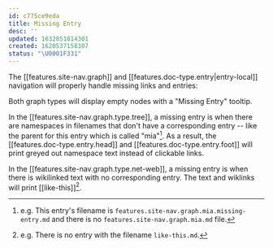 ```yaml
---
id: c775ce9eda
title: Missing Entry
desc: ''
updated: 1632851814301
created: 1620537158307
status: "\U0001F331"
---
```

The [[features.site-nav.graph]] and [[features.doc-type.entry|entry-local]] navigation will properly handle missing links and entries:

Both graph types will display empty nodes with a "Missing Entry" tooltip.

In the [[features.site-nav.graph.type.tree]], a missing entry is when there are namespaces in filenames that don't have a corresponding entry -- like the parent for this entry which is called "mia"[^eg1]. As a result, the [[features.doc-type.entry.head]] and [[features.doc-type.entry.foot]] will print greyed out namespace text instead of clickable links.

In the [[features.site-nav.graph.type.net-web]], a missing entry is when there is wikilinked text with no corresponding entry. The text and wiklinks will print [[like-this]][^eg2].


[^eg1]: e.g. This entry's filename is `features.site-nav.graph.mia.missing-entry.md` and there is no `features.site-nav.graph.mia.md` file.

[^eg2]: e.g. There is no entry with the filename `like-this.md`.
